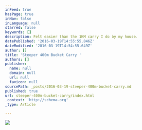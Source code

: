 ```yaml
---
inFeed: true
hasPage: true
inNav: false
inLanguage: null
starred: false
keywords: []
description: Felt easier than the 1KM carry I do by my house.
datePublished: '2016-03-19T14:55:55.846Z'
dateModified: '2016-03-19T14:54:55.649Z'
author: []
title: 'Steeper 400m Bucket Carry '
authors: []
publisher:
  name: null
  domain: null
  url: null
  favicon: null
sourcePath: _posts/2016-03-19-steeper-400m-bucket-carry.md
published: true
url: steeper-400m-bucket-carry/index.html
_context: 'http://schema.org'
_type: Article

---
```

![](https://the-grid-user-content.s3-us-west-2.amazonaws.com/62640086-8f13-4a7f-9e37-a52b97dd9120.png)